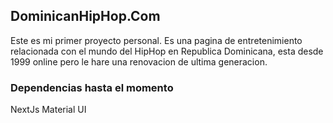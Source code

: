 ## DominicanHipHop.Com

Este es mi primer proyecto personal.
Es una pagina de entretenimiento relacionada con el mundo del HipHop en Republica Dominicana, esta desde 1999 online pero le hare una renovacion de ultima generacion.

### Dependencias hasta el momento
NextJs
Material UI

